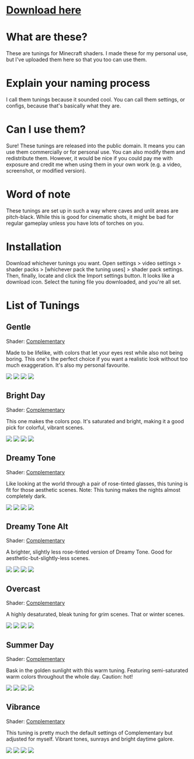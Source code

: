 # **[Download here](https://github.com/axiand/shader-tunings/releases/latest)**

# What are these?
These are tunings for Minecraft shaders. I made these for my personal use, but I've uploaded them here so that you too can use them.

# Explain your naming process
I call them tunings because it sounded cool. You can call them settings, or configs, because that's basically what they are.

# Can I use them?
Sure! These tunings are released into the public domain. It means you can use them commercially or for personal use. You can also modify them and redistribute them. However, it would be nice if you could pay me with exposure and credit me when using them in your own work (e.g. a video, screenshot, or modified version).

# Word of note
These tunings are set up in such a way where caves and unlit areas are pitch-black. While this is good for cinematic shots, it might be bad for regular gameplay unless you have lots of torches on you.

# Installation
Download whichever tunings you want. Open settings > video settings > shader packs > [whichever pack the tuning uses] > shader pack settings. Then, finally, locate and click the Import settings button. It looks like a download icon. Select the tuning file you downloaded, and you're all set.

# List of Tunings

## Gentle
Shader: [Complementary](https://www.curseforge.com/minecraft/customization/complementary-shaders)

Made to be lifelike, with colors that let your eyes rest while also not being boring. This one's the perfect choice if you want a realistic look without too much exaggeration. It's also my personal favourite.

![](https://raw.githubusercontent.com/axiand/shader-tunings/screenshots/screenshots/Gentle%20Morning.png)
![](https://raw.githubusercontent.com/axiand/shader-tunings/screenshots/screenshots/Gentle%20Daytime.png)
![](https://raw.githubusercontent.com/axiand/shader-tunings/screenshots/screenshots/Gentle%20Evening.png)
![](https://raw.githubusercontent.com/axiand/shader-tunings/screenshots/screenshots/Gentle%20Midnight.png)

## Bright Day
Shader: [Complementary](https://www.curseforge.com/minecraft/customization/complementary-shaders)

This one makes the colors pop. It's saturated and bright, making it a good pick for colorful, vibrant scenes.

![](https://raw.githubusercontent.com/axiand/shader-tunings/screenshots/screenshots/Bright%20Day%20Morning.png)
![](https://raw.githubusercontent.com/axiand/shader-tunings/screenshots/screenshots/Bright%20Day%20Daytime.png)
![](https://raw.githubusercontent.com/axiand/shader-tunings/screenshots/screenshots/Bright%20Day%20Evening.png)
![](https://raw.githubusercontent.com/axiand/shader-tunings/screenshots/screenshots/Bright%20Day%20Midnight.png)

## Dreamy Tone
Shader: [Complementary](https://www.curseforge.com/minecraft/customization/complementary-shaders)

Like looking at the world through a pair of rose-tinted glasses, this tuning is fit for those aesthetic scenes.
Note: This tuning makes the nights almost completely dark.

![](https://raw.githubusercontent.com/axiand/shader-tunings/screenshots/screenshots/Dreamy%20Tone%20Morning.png)
![](https://raw.githubusercontent.com/axiand/shader-tunings/screenshots/screenshots/Dreamy%20Tone%20Daytime.png)
![](https://raw.githubusercontent.com/axiand/shader-tunings/screenshots/screenshots/Dreamy%20Tone%20Evening.png)
![](https://raw.githubusercontent.com/axiand/shader-tunings/screenshots/screenshots/Dreamy%20Tone%20Night.png)

## Dreamy Tone Alt
Shader: [Complementary](https://www.curseforge.com/minecraft/customization/complementary-shaders)

A brighter, slightly less rose-tinted version of Dreamy Tone. Good for aesthetic-but-slightly-less scenes.

![](https://raw.githubusercontent.com/axiand/shader-tunings/screenshots/screenshots/Dreamy%20Tone%20Alt%20Morning.png)
![](https://raw.githubusercontent.com/axiand/shader-tunings/screenshots/screenshots/Dreamy%20Tone%20Alt%20Daytime.png)
![](https://raw.githubusercontent.com/axiand/shader-tunings/screenshots/screenshots/Dreamy%20Tone%20Alt%20Evening.png)
![](https://raw.githubusercontent.com/axiand/shader-tunings/screenshots/screenshots/Dreamy%20Tone%20Alt%20Midnight.png)

## Overcast
Shader: [Complementary](https://www.curseforge.com/minecraft/customization/complementary-shaders)

A highly desaturated, bleak tuning for grim scenes. That or winter scenes.

![](https://raw.githubusercontent.com/axiand/shader-tunings/screenshots/screenshots/Overcast%20Morning.png)
![](https://raw.githubusercontent.com/axiand/shader-tunings/screenshots/screenshots/Overcast%20Daytime.png)
![](https://raw.githubusercontent.com/axiand/shader-tunings/screenshots/screenshots/Overcast%20Evening.png)
![](https://raw.githubusercontent.com/axiand/shader-tunings/screenshots/screenshots/Overcast%20Night.png)

## Summer Day
Shader: [Complementary](https://www.curseforge.com/minecraft/customization/complementary-shaders)

Bask in the golden sunlight with this warm tuning. Featuring semi-saturated warm colors throughout the whole day. Caution: hot!

![](https://raw.githubusercontent.com/axiand/shader-tunings/screenshots/screenshots/Summer%20Day%20Morning.png)
![](https://raw.githubusercontent.com/axiand/shader-tunings/screenshots/screenshots/Summer%20Day%20Daytime.png)
![](https://raw.githubusercontent.com/axiand/shader-tunings/screenshots/screenshots/Summer%20Day%20Evening.png)
![](https://raw.githubusercontent.com/axiand/shader-tunings/screenshots/screenshots/Summer%20Day%20Night.png)

## Vibrance
Shader: [Complementary](https://www.curseforge.com/minecraft/customization/complementary-shaders)

This tuning is pretty much the default settings of Complementary but adjusted for myself. Vibrant tones, sunrays and bright daytime galore.

![](https://raw.githubusercontent.com/axiand/shader-tunings/screenshots/screenshots/Vibrance%20Morning.png)
![](https://raw.githubusercontent.com/axiand/shader-tunings/screenshots/screenshots/Vibrance%20Daytime.png)
![](https://raw.githubusercontent.com/axiand/shader-tunings/screenshots/screenshots/Vibrance%20Evening.png)
![](https://raw.githubusercontent.com/axiand/shader-tunings/screenshots/screenshots/Vibrance%20Midnight.png)
